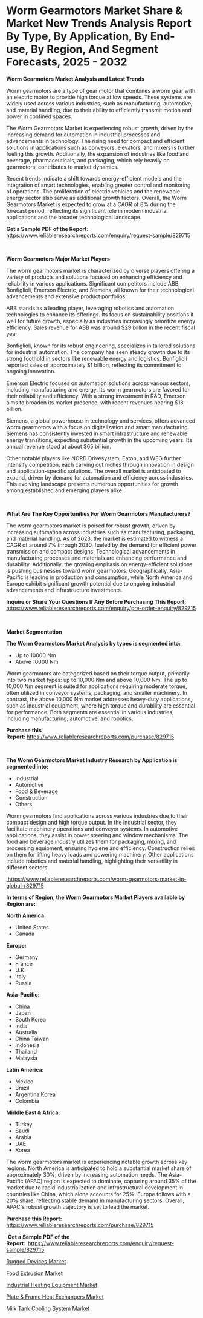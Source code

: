<p><h1>Worm Gearmotors Market Share & Market New Trends Analysis Report By Type, By Application, By End-use, By Region, And Segment Forecasts, 2025 - 2032</h1></p><p><strong>Worm Gearmotors Market Analysis and Latest Trends</strong></p>
<p><p>Worm gearmotors are a type of gear motor that combines a worm gear with an electric motor to provide high torque at low speeds. These systems are widely used across various industries, such as manufacturing, automotive, and material handling, due to their ability to efficiently transmit motion and power in confined spaces. </p><p>The Worm Gearmotors Market is experiencing robust growth, driven by the increasing demand for automation in industrial processes and advancements in technology. The rising need for compact and efficient solutions in applications such as conveyors, elevators, and mixers is further fueling this growth. Additionally, the expansion of industries like food and beverage, pharmaceuticals, and packaging, which rely heavily on gearmotors, contributes to market dynamics. </p><p>Recent trends indicate a shift towards energy-efficient models and the integration of smart technologies, enabling greater control and monitoring of operations. The proliferation of electric vehicles and the renewable energy sector also serve as additional growth factors. Overall, the Worm Gearmotors Market is expected to grow at a CAGR of 8% during the forecast period, reflecting its significant role in modern industrial applications and the broader technological landscape.</p></p>
<p><strong>Get a Sample PDF of the Report:&nbsp;</strong> <a href="https://www.reliableresearchreports.com/enquiry/request-sample/829715?utm_campaign=102&utm_medium=2&utm_source=Github&utm_content=ia&utm_term=09042025&utm_id=worm-gearmotors">https://www.reliableresearchreports.com/enquiry/request-sample/829715</a></p>
<p>&nbsp;</p>
<p><strong>Worm Gearmotors Major Market Players</strong></p>
<p><p>The worm gearmotors market is characterized by diverse players offering a variety of products and solutions focused on enhancing efficiency and reliability in various applications. Significant competitors include ABB, Bonfiglioli, Emerson Electric, and Siemens, all known for their technological advancements and extensive product portfolios.</p><p>ABB stands as a leading player, leveraging robotics and automation technologies to enhance its offerings. Its focus on sustainability positions it well for future growth, especially as industries increasingly prioritize energy efficiency. Sales revenue for ABB was around $29 billion in the recent fiscal year.</p><p>Bonfiglioli, known for its robust engineering, specializes in tailored solutions for industrial automation. The company has seen steady growth due to its strong foothold in sectors like renewable energy and logistics. Bonfiglioli reported sales of approximately $1 billion, reflecting its commitment to ongoing innovation.</p><p>Emerson Electric focuses on automation solutions across various sectors, including manufacturing and energy. Its worm gearmotors are favored for their reliability and efficiency. With a strong investment in R&D, Emerson aims to broaden its market presence, with recent revenues nearing $18 billion.</p><p>Siemens, a global powerhouse in technology and services, offers advanced worm gearmotors with a focus on digitalization and smart manufacturing. Siemens has consistently invested in smart infrastructure and renewable energy transitions, expecting substantial growth in the upcoming years. Its annual revenue stood at about $65 billion.</p><p>Other notable players like NORD Drivesystem, Eaton, and WEG further intensify competition, each carving out niches through innovation in design and application-specific solutions. The overall market is anticipated to expand, driven by demand for automation and efficiency across industries. This evolving landscape presents numerous opportunities for growth among established and emerging players alike.</p></p>
<p>&nbsp;</p>
<p><strong>What Are The Key Opportunities For Worm Gearmotors Manufacturers?</strong></p>
<p><p>The worm gearmotors market is poised for robust growth, driven by increasing automation across industries such as manufacturing, packaging, and material handling. As of 2023, the market is estimated to witness a CAGR of around 7% through 2030, fueled by the demand for efficient power transmission and compact designs. Technological advancements in manufacturing processes and materials are enhancing performance and durability. Additionally, the growing emphasis on energy-efficient solutions is pushing businesses toward worm gearmotors. Geographically, Asia-Pacific is leading in production and consumption, while North America and Europe exhibit significant growth potential due to ongoing industrial advancements and infrastructure investments.</p></p>
<p><strong>Inquire or Share Your Questions If Any Before Purchasing This Report:</strong> <a href="https://www.reliableresearchreports.com/enquiry/pre-order-enquiry/829715?utm_campaign=102&utm_medium=2&utm_source=Github&utm_content=ia&utm_term=09042025&utm_id=worm-gearmotors">https://www.reliableresearchreports.com/enquiry/pre-order-enquiry/829715</a></p>
<p>&nbsp;</p>
<p><strong>Market Segmentation</strong></p>
<p><strong>The Worm Gearmotors Market Analysis by types is segmented into:</strong></p>
<p><ul><li>Up to 10000 Nm</li><li>Above 10000 Nm</li></ul></p>
<p><p>Worm gearmotors are categorized based on their torque output, primarily into two market types: up to 10,000 Nm and above 10,000 Nm. The up to 10,000 Nm segment is suited for applications requiring moderate torque, often utilized in conveyor systems, packaging, and smaller machinery. In contrast, the above 10,000 Nm market addresses heavy-duty applications, such as industrial equipment, where high torque and durability are essential for performance. Both segments are essential in various industries, including manufacturing, automotive, and robotics.</p></p>
<p><strong>Purchase this Report:&nbsp;</strong><a href="https://www.reliableresearchreports.com/purchase/829715?utm_campaign=102&utm_medium=2&utm_source=Github&utm_content=ia&utm_term=09042025&utm_id=worm-gearmotors">https://www.reliableresearchreports.com/purchase/829715</a></p>
<p>&nbsp;</p>
<p><strong>The Worm Gearmotors Market Industry Research by Application is segmented into:</strong></p>
<p><ul><li>Industrial</li><li>Automotive</li><li>Food & Beverage</li><li>Construction</li><li>Others</li></ul></p>
<p><p>Worm gearmotors find applications across various industries due to their compact design and high torque output. In the industrial sector, they facilitate machinery operations and conveyor systems. In automotive applications, they assist in power steering and window mechanisms. The food and beverage industry utilizes them for packaging, mixing, and processing equipment, ensuring hygiene and efficiency. Construction relies on them for lifting heavy loads and powering machinery. Other applications include robotics and material handling, highlighting their versatility in different sectors.</p></p>
<p><a href="https://www.reliableresearchreports.com/worm-gearmotors-market-in-global-r829715?utm_campaign=102&utm_medium=2&utm_source=Github&utm_content=ia&utm_term=09042025&utm_id=worm-gearmotors">&nbsp;https://www.reliableresearchreports.com/worm-gearmotors-market-in-global-r829715</a></p>
<p><strong>In terms of Region, the Worm Gearmotors Market Players available by Region are:</strong></p>
<p>
    <p> <strong> North America: </strong>
        <ul>
            <li>United States</li>
            <li>Canada</li>
        </ul>
        </p> 
    <p> <strong> Europe: </strong>
        <ul>
            <li>Germany</li>
            <li>France</li>
            <li>U.K.</li>
            <li>Italy</li>
            <li>Russia</li>
        </ul>
        </p> 
    <p> <strong> Asia-Pacific: </strong>
        <ul>
            <li>China</li>
            <li>Japan</li>
            <li>South Korea</li>
            <li>India</li>
            <li>Australia</li>
            <li>China Taiwan</li>
            <li>Indonesia</li>
            <li>Thailand</li>
            <li>Malaysia</li>
        </ul>
        </p> 
    <p> <strong> Latin America: </strong>
        <ul>
            <li>Mexico</li>
            <li>Brazil</li>
            <li>Argentina Korea</li>
            <li>Colombia</li>
        </ul>
        </p> 
    <p> <strong> Middle East & Africa: </strong>
        <ul>
            <li>Turkey</li>
            <li>Saudi</li>
            <li>Arabia</li>
            <li>UAE</li>
            <li>Korea</li>
        </ul>
    </p>
    </p>
<p><p>The worm gearmotors market is experiencing notable growth across key regions. North America is anticipated to hold a substantial market share of approximately 30%, driven by increasing automation needs. The Asia-Pacific (APAC) region is expected to dominate, capturing around 35% of the market due to rapid industrialization and infrastructural development in countries like China, which alone accounts for 25%. Europe follows with a 20% share, reflecting stable demand in manufacturing sectors. Overall, APAC's robust growth trajectory is set to lead the market.</p></p>
<p><strong>Purchase this Report: </strong><a href="https://www.reliableresearchreports.com/purchase/829715?utm_campaign=102&utm_medium=2&utm_source=Github&utm_content=ia&utm_term=09042025&utm_id=worm-gearmotors">https://www.reliableresearchreports.com/purchase/829715</a></p>
<p>&nbsp;<strong>Get a Sample PDF of the Report:&nbsp;&nbsp;</strong><a href="https://www.reliableresearchreports.com/enquiry/request-sample/829715?utm_campaign=102&utm_medium=2&utm_source=Github&utm_content=ia&utm_term=09042025&utm_id=worm-gearmotors">https://www.reliableresearchreports.com/enquiry/request-sample/829715</a></p>
<p><strong></strong></p>
<p><p><a href="https://github.com/zymerivarrik6/Market-Research-Report-List-1/blob/main/rugged-devices-market.md?utm_campaign=102&utm_medium=2&utm_source=Github&utm_content=ia&utm_term=09042025&utm_id=worm-gearmotors">Rugged Devices Market</a></p><p><a href="https://github.com/variothonia/Market-Research-Report-List-1/blob/main/food-extrusion-market.md?utm_campaign=102&utm_medium=2&utm_source=Github&utm_content=ia&utm_term=09042025&utm_id=worm-gearmotors">Food Extrusion Market</a></p><p><a href="https://github.com/berkemiars2j/Market-Research-Report-List-1/blob/main/industrial-heating-equipment-market.md?utm_campaign=102&utm_medium=2&utm_source=Github&utm_content=ia&utm_term=09042025&utm_id=worm-gearmotors">Industrial Heating Equipment Market</a></p><p><a href="https://github.com/kaforarvero/Market-Research-Report-List-1/blob/main/plate-frame-heat-exchangers-market.md?utm_campaign=102&utm_medium=2&utm_source=Github&utm_content=ia&utm_term=09042025&utm_id=worm-gearmotors">Plate & Frame Heat Exchangers Market</a></p><p><a href="https://github.com/djihencygnel74/Market-Research-Report-List-1/blob/main/milk-tank-cooling-system-market.md?utm_campaign=102&utm_medium=2&utm_source=Github&utm_content=ia&utm_term=09042025&utm_id=worm-gearmotors">Milk Tank Cooling System Market</a></p></p>
